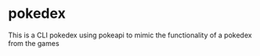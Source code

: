 # pokedex

This is a CLI pokedex using pokeapi to mimic the functionality of a pokedex from the games
